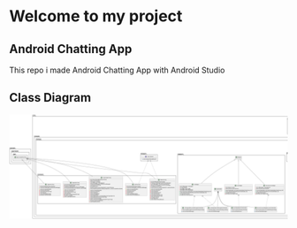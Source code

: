 # Welcome to my project
## Android Chatting App

This repo i made Android Chatting App with Android Studio


## Class Diagram
<img src="UML-CHAT.png"/>
